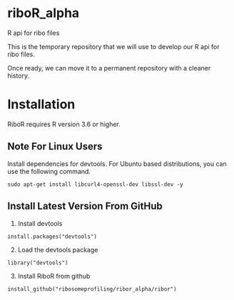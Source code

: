 # riboR_alpha
R api for ribo files

This is the temporary repository that we will use to develop our R api for ribo files.

Once ready, we can move it to a permanent repository with a cleaner history.

# Installation

RiboR requires R version 3.6 or higher.

## Note For Linux Users

Install dependencies for devtools.
For Ubuntu based distributions, you can use the following command.

`sudo apt-get install libcurl4-openssl-dev libssl-dev -y`

## Install Latest Version From GitHub

1) Install devtools

`install.packages("devtools")`

2) Load the devtools package

`library("devtools")`

3) Install RiboR from github

`install_github("ribosomeprofiling/ribor_alpha/ribor")`

